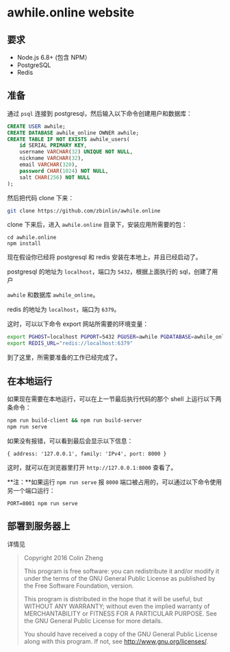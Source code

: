 # awhile.online website

## 要求

* Node.js 6.8+ (包含 NPM）
* PostgreSQL
* Redis

## 准备

通过 `psql` 连接到 postgresql，然后输入以下命令创建用户和数据库：

```sql
CREATE USER awhile;
CREATE DATABASE awhile_online OWNER awhile;
CREATE TABLE IF NOT EXISTS awhile_users(
    id SERIAL PRIMARY KEY,
    username VARCHAR(32) UNIQUE NOT NULL,
    nickname VARCHAR(32),
    email VARCHAR(320),
    password CHAR(1024) NOT NULL,
    salt CHAR(256) NOT NULL
);
```

然后把代码 clone 下来：

```bash
git clone https://github.com/zbinlin/awhile.online
```

clone 下来后，进入 `awhile.online` 目录下，安装应用所需要的包：

```
cd awhile.online
npm install
```

现在假设你已经将 postgresql 和 redis 安装在本地上，并且已经启动了。

postgresql 的地址为 `localhost`，端口为 `5432`，根据上面执行的 sql，创建了用户

`awhile` 和数据库 `awhile_online`。

redis 的地址为 `localhost`，端口为 `6379`。

这时，可以以下命令 export 网站所需要的环境变量：

```bash
export PGHOST=localhost PGPORT=5432 PGUSER=awhile PGDATABASE=awhile_online
export REDIS_URL="redis://localhost:6379"
```

到了这里，所需要准备的工作已经完成了。

## 在本地运行

如果现在需要在本地运行，可以在上一节最后执行代码的那个 shell 上运行以下两条命令：

```bash
npm run build-client && npm run build-server
npm run serve
```

如果没有报错，可以看到最后会显示以下信息：

```
{ address: '127.0.0.1', family: 'IPv4', port: 8000 }
```

这时，就可以在浏览器里打开 `http://127.0.0.1:8000` 查看了。

**注：**如果运行 `npm run serve` 报 `8000` 端口被占用的，可以通过以下命令使用另一个端口运行：

```
PORT=8001 npm run serve
```

## 部署到服务器上

详情见 []()


>Copyright 2016 Colin Zheng
>
>This program is free software: you can redistribute it and/or modify it under the terms of the GNU General Public License as published by the Free Software Foundation, version.
>
>This program is distributed in the hope that it will be useful, but WITHOUT ANY WARRANTY; without even the implied warranty of MERCHANTABILITY or FITNESS FOR A PARTICULAR PURPOSE. See the GNU General Public License for more details.
>
>You should have received a copy of the GNU General Public License along with this program. If not, see <http://www.gnu.org/licenses/>.
